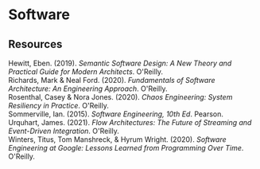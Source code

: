 # Software

## Resources

Hewitt, Eben. (2019). _Semantic Software Design: A New Theory and Practical Guide for Modern Architects_. O'Reilly.<br>
Richards, Mark & Neal Ford. (2020). _Fundamentals of Software Architecture: An Engineering Approach_. O'Reilly.<br>
Rosenthal, Casey & Nora Jones. (2020). _Chaos Engineering: System Resiliency in Practice_. O'Reilly.<br>
Sommerville, Ian. (2015). _Software Engineering, 10th Ed_. Pearson.<br>
Urquhart, James. (2021). _Flow Architectures: The Future of Streaming and Event-Driven Integration_. O'Reilly.<br>
Winters, Titus, Tom Manshreck, & Hyrum Wright. (2020). _Software Engineering at Google: Lessons Learned from Programming Over Time_. O'Reilly.<br>
